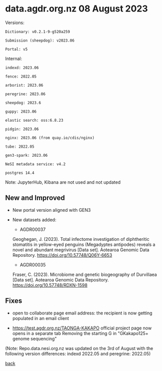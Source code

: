 # data.agdr.org.nz 08 August 2023

Versions:

`Dictionary: v0.2.1-9-g520a259`

`Submission (sheepdog): v2023.06`

`Portal: v5`

Internal: 

`indexd: 2023.06`

`fence: 2022.05`

`arborist: 2023.06`

`peregrine: 2023.06`

`sheepdog: 2023.6`

`guppy: 2023.06`

`elastic search: oss:6.8.23`

`pidgin: 2023.06`

`nginx: 2023.06 (from quay.io/cdis/nginx)`

`tube: 2022.05`

`gen3-spark: 2023.06`

`NeSI metadata service: v4.2`

`postgres 14.4`

Note: JupyterHub, Kibana are not used and not updated

## New and Improved

- New portal version aligned with GEN3

- New datasets added: 

    - AGDR00037

    Geoghegan, J. (2023). Total infectome investigation of diphtheritic stomatitis in yellow-eyed penguins (Megadyptes antipodes) reveals a novel and abundant megrivirus [Data set]. Aotearoa Genomic Data Repository. https://doi.org/10.57748/Q06Y-6653

    - AGDR00035

    Fraser, C. (2023). Microbiome and genetic biogeography of Durvillaea [Data set]. Aotearoa Genomic Data Repository. https://doi.org/10.57748/RDXN-1598
 
## Fixes

- open to collaborate page email address: the recipient is now getting populated in an email client

- https://test.agdr.org.nz/TAONGA-KAKAPO official project page now opens in a separate tab
Removing the starting G in "GKakapo125+ genome sequencing"
 
(Note: Repo.data.nesi.org.nz was updated on the 3rd of August with the following version differences: indexd 2022.05 and peregrine: 2022.05)

[back](index.md)